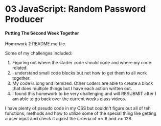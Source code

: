 # 03 JavaScript: Random Password Producer

#### Putting The Second Week Together

Homework 2 README.md file

Some of my challenges included:

1. Figuring out where the starter code should code and where my code related.
2. I understand small code blocks but not how to get them to all work together.
3. My code is long and itemized. Other coders are able to create a block that does multiple things but I have each action written out.
4. I found this homework to be very challenging and will RESUBMIT after I am able to go back over the current weeks class videos.

I have plenty of pseudo code in my CSS but couldn't figure out all of teh functions, methods and how to utilize some of the special thing like getting a user input and check it aginst the criteria of =< 8 and >= 128.
